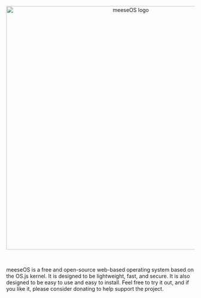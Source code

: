 <p align="center">
  <picture>
    <source media="(prefers-color-scheme: dark)" srcset="./social_transparent.png">
    <source media="(prefers-color-scheme: light)" srcset="./social.png" width="650">
    <img alt="meeseOS logo" title="meeseOS logo">
  </picture>
</p>
<br />

meeseOS is a free and open-source web-based operating system based on the OS.js kernel. It is designed to be lightweight, fast, and secure. It is also designed to be easy to use and easy to install. Feel free to try it out, and if you like it, please consider donating to help support the project.

<!--
**Here are some ideas to get you started:**

🙋‍♀️ A short introduction - what is your organization all about?
🌈 Contribution guidelines - how can the community get involved?
👩‍💻 Useful resources - where can the community find your docs? Is there anything else the community should know?
🍿 Fun facts - what does your team eat for breakfast?
-->

